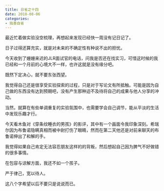 ```yaml
---
title: 日省之十四
date: 2018-08-06
categories:
- 独善自省
---
```


最近忙着做实验没空梳理，再想起来发现已经快一周没有记日记了。

日子过得还算充实，就是对未来的不确定性有种说不出的担忧。

今天收到了姗姗来迟的JLR面试官的电话，问我是否还在找实习，可惜这时候的我已经和一个月前的心境大不一样，也许这就是没有缘分吧。

既然下定决心，就不要东张西望。

我觉得自己还是很享受实验探索的过程，只是对于写论文有所抵触。可能是因为自己做的东西没有达到预期吧，没有产生那种迫不及待将自己的成果与他人分享的冲动。

当然，就算在有些单调重复的实验氛围中，也需要学会自己调节，能从平淡的生活中发现乐趣才行。

今天看木鱼对《穿条纹睡衣的男孩》的影评，其中有一个画面令我印象深刻。希瑞尔因为布鲁诺隐瞒真相而被中尉打伤了眼睛，然而在第二天他还是对前来聊天的布鲁诺伸出了和解的手。

我觉得如果自己肯定无法容忍朋友这样的的背叛，然后想起自己因为脾气不好做错的很多事情。

在包容与谅解方面，我还不如一个孩子。

严于律己，宽以待人。

这八个字希望以后不要只是说说而已。